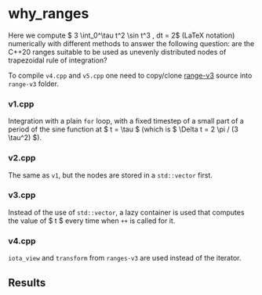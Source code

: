 # why_ranges

Here we compute $ 3 \int_0^\tau t^2 \sin t^3 \, dt = 2$ (LaTeX notation) numerically with different
methods to answer the following question: are the C++20 ranges suitable to be used as unevenly
distributed nodes of trapezoidal rule of integration?

To compile `v4.cpp` and `v5.cpp` one need to copy/clone
[range-v3](https://github.com/ericniebler/range-v3) source into `range-v3` folder.

### v1.cpp

Integration with a plain `for` loop, with a fixed timestep of a small part of a period of the sine
function at $ t = \tau $ (which is $ \Delta t = 2 \pi / (3 \tau^2) $).

### v2.cpp

The same as `v1`, but the nodes are stored in a `std::vector` first.

### v3.cpp

Instead of the use of `std::vector`, a lazy container is used that computes the value of $ t $
every time when `++` is called for it.

### v4.cpp

`iota_view` and `transform` from `ranges-v3` are used instead of the iterator.

## Results

